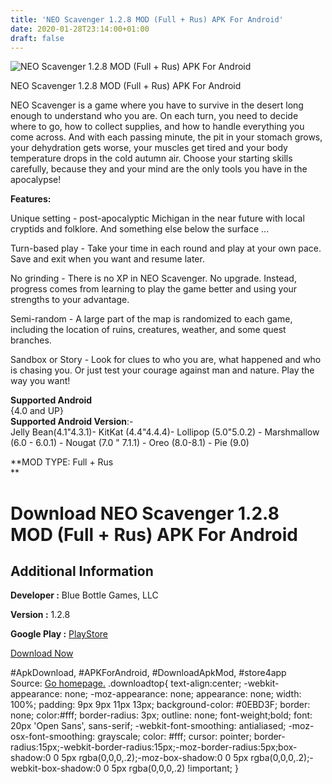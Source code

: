 ```yaml
---
title: 'NEO Scavenger 1.2.8 MOD (Full + Rus) APK For Android'
date: 2020-01-28T23:14:00+01:00
draft: false
---
```


![NEO Scavenger 1.2.8 MOD (Full + Rus) APK For Android](https://i0.wp.com/apkhome.net/wp-content/uploads/2020/01/NEO-Scavenger-1.2.8-MOD-Full-Rus.png "NEO Scavenger 1.2.8 MOD (Full + Rus) APK For Android")

  

NEO Scavenger 1.2.8 MOD (Full + Rus) APK For Android

NEO Scavenger is a game where you have to survive in the desert long enough to understand who you are. On each turn, you need to decide where to go, how to collect supplies, and how to handle everything you come across. And with each passing minute, the pit in your stomach grows, your dehydration gets worse, your muscles get tired and your body temperature drops in the cold autumn air. Choose your starting skills carefully, because they and your mind are the only tools you have in the apocalypse!

**Features:**

Unique setting - post-apocalyptic Michigan in the near future with local cryptids and folklore. And something else below the surface ...

Turn-based play - Take your time in each round and play at your own pace. Save and exit when you want and resume later.

No grinding - There is no XP in NEO Scavenger. No upgrade. Instead, progress comes from learning to play the game better and using your strengths to your advantage.

Semi-random - A large part of the map is randomized to each game, including the location of ruins, creatures, weather, and some quest branches.

Sandbox or Story - Look for clues to who you are, what happened and who is chasing you. Or just test your courage against man and nature. Play the way you want!

**Supported Android**  
{4.0 and UP}  
**Supported Android Version**:-  
Jelly Bean(4.1"4.3.1)- KitKat (4.4"4.4.4)- Lollipop (5.0"5.0.2) - Marshmallow (6.0 - 6.0.1) - Nougat (7.0 " 7.1.1) - Oreo (8.0-8.1) - Pie (9.0)

**MOD TYPE: Full + Rus  
**

Download NEO Scavenger 1.2.8 MOD (Full + Rus) APK For Android
=============================================================

Additional Information
----------------------

**Developer :** Blue Bottle Games, LLC

**Version :** 1.2.8

**Google Play :** [PlayStore](https://play.google.com/store/apps/details?id=com.bluebottlegames.neoscavengermobile)

  

[Download Now](https://store4app.co/post/neo-scavenger-1-2-8-mod-full-rus-apk-for-android_1580241502)

  
#ApkDownload, #APKForAndroid, #DownloadApkMod, #store4app  
Source: [Go homepage.](https://store4app.co/post/neo-scavenger-1-2-8-mod-full-rus-apk-for-android_1580241502) .downloadtop{ text-align:center; -webkit-appearance: none; -moz-appearance: none; appearance: none; width: 100%; padding: 9px 9px 11px 13px; background-color: #0EBD3F; border: none; color:#fff; border-radius: 3px; outline: none; font-weight;bold; font: 20px 'Open Sans', sans-serif; -webkit-font-smoothing: antialiased; -moz-osx-font-smoothing: grayscale; color: #fff; cursor: pointer; border-radius:15px;-webkit-border-radius:15px;-moz-border-radius:5px;box-shadow:0 0 5px rgba(0,0,0,.2);-moz-box-shadow:0 0 5px rgba(0,0,0,.2);-webkit-box-shadow:0 0 5px rgba(0,0,0,.2) !important; }
